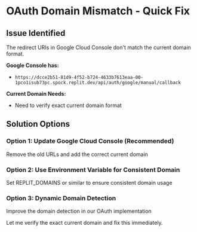 # OAuth Domain Mismatch - Quick Fix

## Issue Identified
The redirect URIs in Google Cloud Console don't match the current domain format.

**Google Console has:**
- `https://dcce2b51-81d9-4f52-b724-4633b7613eaa-00-1pco1isub73pc.spock.replit.dev/api/auth/google/manual/callback`

**Current Domain Needs:**
- Need to verify exact current domain format

## Solution Options

### Option 1: Update Google Cloud Console (Recommended)
Remove the old URLs and add the correct current domain

### Option 2: Use Environment Variable for Consistent Domain
Set REPLIT_DOMAINS or similar to ensure consistent domain usage

### Option 3: Dynamic Domain Detection
Improve the domain detection in our OAuth implementation

Let me verify the exact current domain and fix this immediately.
